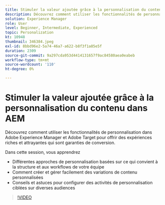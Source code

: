 ```yaml
---
title: Stimuler la valeur ajoutée grâce à la personnalisation du contenu dans AEM
description: Découvrez comment utiliser les fonctionnalités de personnalisation dans Adobe Experience Manager et Adobe Target pour offrir des expériences riches et attrayantes qui sont garanties de conversion.
solution: Experience Manager
role: User
level: Beginner, Intermediate, Experienced
topic: Personalization
kt: 10948
thumbnail: 346384.jpeg
exl-id: 8bbd96e2-5a74-46a7-a622-b8f3f1a85e5f
duration: 2309
source-git-commit: 9a297cda953d4414131657f9ac84580aea0eabeb
workflow-type: tm+mt
source-wordcount: '110'
ht-degree: 0%

---
```


# Stimuler la valeur ajoutée grâce à la personnalisation du contenu dans AEM

Découvrez comment utiliser les fonctionnalités de personnalisation dans Adobe Experience Manager et Adobe Target pour offrir des expériences riches et attrayantes qui sont garanties de conversion.

Dans cette session, vous apprendrez

* Différentes approches de personnalisation basées sur ce qui convient à la structure et aux workflows de votre équipe
* Comment créer et gérer facilement des variations de contenu personnalisées
* Conseils et astuces pour configurer des activités de personnalisation ciblées sur diverses audiences

>[!VIDEO](https://video.tv.adobe.com/v/346384/?quality=12&learn=on)
